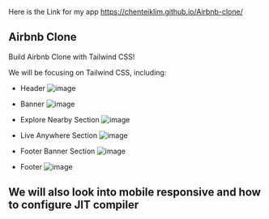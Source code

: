 Here is the Link for my app
https://chenteiklim.github.io/Airbnb-clone/

## Airbnb Clone

Build Airbnb Clone with Tailwind CSS!

We will be focusing on Tailwind CSS, including:

-   Header
    ![image](https://user-images.githubusercontent.com/63979210/130708813-5058107f-8850-47d1-acdb-30e10df93c2e.png)

-   Banner
    ![image](https://user-images.githubusercontent.com/63979210/130708712-a3a98935-b300-4c8e-94cf-c16b64476aa0.png)

-   Explore Nearby Section
    ![image](https://user-images.githubusercontent.com/63979210/130708720-3dd1ad05-b0fd-41a7-a4e5-c48469b9ce78.png)

-   Live Anywhere Section
    ![image](https://user-images.githubusercontent.com/63979210/130708742-0797885a-67a2-4995-862d-2190a54a459e.png)

-   Footer Banner Section
    ![image](https://user-images.githubusercontent.com/63979210/130708762-6efa71fd-3a47-43e3-9382-196deec8aaa0.png)

-   Footer
    ![image](https://user-images.githubusercontent.com/63979210/130708733-a88ab00b-01e3-4961-9689-9f744112e758.png)

## We will also look into mobile responsive and how to configure JIT compiler

